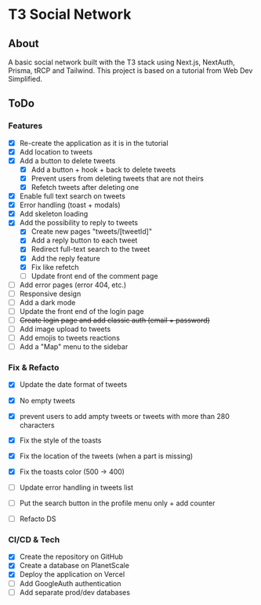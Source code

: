 # T3 Social Network

## About
A basic social network built with the T3 stack using Next.js, NextAuth, Prisma, tRCP and Tailwind. This project is based on a tutorial from Web Dev Simplified.

## ToDo

### Features 
- [x] Re-create the application as it is in the tutorial
- [x] Add location to tweets
- [x] Add a button to delete tweets
  - [x] Add a button + hook + back to delete tweets
  - [x] Prevent users from deleting tweets that are not theirs
  - [x] Refetch tweets after deleting one
- [x] Enable full text search on tweets
- [x] Error handling (toast + modals)
- [x] Add skeleton loading
- [x] Add the possibility to reply to tweets
  - [x] Create new pages "tweets/[tweetId]"  
  - [x] Add a reply button to each tweet
  - [x] Redirect full-text search to the tweet
  - [x] Add the reply feature
  - [x] Fix like refetch
  - [ ] Update front end of the comment page
- [ ] Add error pages (error 404, etc.)
- [ ] Responsive design
- [ ] Add a dark mode
- [ ] Update the front end of the login page
- [ ] ~~Create login page and add classic auth (email + password)~~
- [ ] Add image upload to tweets
- [ ] Add emojis to tweets reactions
- [ ] Add a "Map" menu to the sidebar

### Fix & Refacto
- [x] Update the date format of tweets
- [x] No empty tweets
- [x] prevent users to add ampty tweets or tweets with more than 280 characters
- [x] Fix the style of the toasts
- [x] Fix the location of the tweets (when a part is missing) 
- [x] Fix the toasts color (500 -> 400) 
- [ ] Update error handling in tweets list 
- [ ] Put the search button in the profile menu only + add counter 
- [ ] Refacto DS


### CI/CD & Tech 
- [x] Create the repository on GitHub 
- [x] Create a database on PlanetScale
- [x] Deploy the application on Vercel 
- [ ] Add GoogleAuth authentication
- [ ] Add separate prod/dev databases
